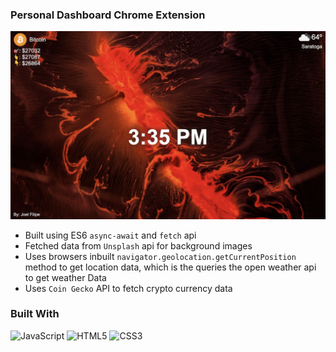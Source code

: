 ### Personal Dashboard Chrome Extension
![Image](./app-image.png)
- Built using ES6 `async-await` and `fetch` api
- Fetched data from `Unsplash` api for background images
- Uses browsers inbuilt `navigator.geolocation.getCurrentPosition` method to get location data, which is the queries the open weather api to get weather Data
- Uses `Coin Gecko` API to fetch crypto currency data

### Built With 
![JavaScript](https://img.shields.io/badge/javascript-%23323330.svg?style=for-the-badge&logo=javascript&logoColor=%23F7DF1E) ![HTML5](https://img.shields.io/badge/html5-%23E34F26.svg?style=for-the-badge&logo=html5&logoColor=white) ![CSS3](https://img.shields.io/badge/css3-%231572B6.svg?style=for-the-badge&logo=css3&logoColor=white)